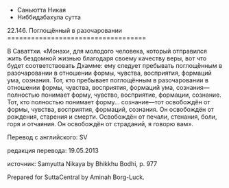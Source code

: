 









* Саньютта Никая
* Ниббидабахула сутта


22\.146\. Поглощённый в разочаровании
\=\=\=\=\=\=\=\=\=\=\=\=\=\=\=\=\=\=\=\=\=\=\=\=\=\=\=\=\=\=\=\=\=\=\=



В Саваттхи\. «Монахи, для молодого человека, который отправился жить бездомной жизнью благодаря своему качеству веры, вот что будет соответствовать Дхамме: ему следует пребывать поглощённым в разочаровании в отношении формы, чувства, восприятия, формаций ума, сознания\. Тот, кто пребывает поглощённым в разочаровании в отношении формы, чувства, восприятия, формаций ума, сознания—полностью понимает форму, чувство, восприятие, формации, сознание\. Тот, кто полностью понимает форму… сознание—тот освобождён от формы, чувства, восприятия, формаций, сознания\. Он освобождён от рождения, старения и смерти\. Освобождён от печали, стенания, боли, горя и отчаяния\. Он освобождён от страданий, я говорю вам»\.



Перевод с английского: SV


редакция перевода: 19\.05\.2013


источник: Samyutta Nikaya by Bhikkhu Bodhi, p\. 977


Prepared for SuttaCentral by Aminah Borg\-Luck\.






